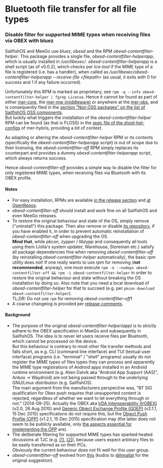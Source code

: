 # Bluetooth file transfer for all file types

### Disable filter for supported MIME types when receiving files via OBEX with bluez<br />

SailfishOS and MeeGo use *bluez*, *obexd* and the RPM *obexd-contentfilter-helper*.  This package provides a single file, *obexd-contentfilter-helperapp*, which is usually installed in */usr/libexec/*.  *obexd-contentfilter-helperapp* is a shell script (as of v0.0.2), which checks per *lca-tool* if the MIME type of a file is registered (i.e. has a handler), when called as */usr/libexec/obexd-contentfilter-helperapp --receive-file \<filepath\>* (as usual, it exits with 0 for success and 1 if any failure occurred).

Unfortunately this RPM is marked as proprietary, see `rpm -q --info obexd-contentfilter-helper | fgrep License`.  Hence it cannot be found as part of either [mer-core](https://git.merproject.org/mer-core?filter=obexd-contentfilter), the [mer-mw (middleware)](https://build.merproject.org/project/show/nemo:devel:mw) or anywhere at the [mer-obs](https://build.merproject.org/project/list_public), and is consequently filed in the [section "Non OSS packages" on the list of SailfishOS OSS components](https://wiki.merproject.org/wiki/SailfishOSS#Non_OSS_packages).<br />
But luckily what triggers the installation of the *obexd-contentfilter-helper* RPM can be found (as that is FLOSS) in the [spec file of the *droid-hal-configs*](https://github.com/mer-hybris/droid-hal-configs/blob/master/droid-configs.inc#L91) of mer-hybris, providing a bit of context.

As adapting or altering the *obexd-contentfilter-helper* RPM or its contents (specifically the *obexd-contentfilter-helperapp* script) is out of scope due to their licensing, the *obexd-contentfilter-off* RPM simply replaces its counterpart and provides a dummy *obexd-contentfilter-helperapp* script, which always returns success.

Hence *obexd-contentfilter-off* provides a simple way to disable the filter for only registered MIME types, when receiving files via Bluetooth with its OBEX profile.<br />

#### Notes
* For easy installation, RPMs are available [in the release section](https://github.com/Olf0/obexd-contentfilter-off/releases) and [at OpenRepos](https://openrepos.net/content/obexdcontentfilterolf/bluetooth-obex-filter).
* *obexd-contentfilter-off* should install and work fine on all SailfishOS and even MeeGo releases.
* To restore the original behaviour and state of the OS, simply remove ("uninstall") this package.  Then also remove or disable [its repository](https://openrepos.net/user/14387/programs), if you have enabled it, in order to prevent automatic reinstallation of *obexd-contentfilter-off* when upgrading the OS.<br />
  **Mind that**, while *pkcon*, *zypper* / *libzypp* and consequently all tools using them (Jolla's system updater, Warehouse, Storeman etc.) satisfy all package dependencies fine when removing *obexd-contentfilter-off* (by reinstalling *obexd-contentfilter-helper* automatically), the basic *rpm* utility does not!  If one really wants to use *rpm* for removing (**not recommended**, anyway), one must execute `rpm -e --nodeps obexd-contentfilter-off && rpm -i obexd-contentfilter-helper` in order to restore the original behaviour and state without breaking the OS installation by doing so.  Also note that you need a local download of *obexd-contentfilter-helper* for that to succeed (e.g. per `pkcon download obexd-contentfilter-helper`).<br />
  TL;DR: Do not use `rpm` for removing *obexd-contentfilter-off*&#8202;__!__
* A coarse changelog is provided per [release comments](https://github.com/Olf0/obexd-contentfilter-off/releases).

#### Background
* The purpose of the original *obexd-contentfilter-helper(app)* is to strictly adhere to the OBEX specification in MeeGo and subsequently in SailfishOS.  The idea is to never let users receive files per Bluetooth, which cannot be processed on the device.<br />
  But this behaviour is contrary to most other file transfer methods and falls short, as e.g. CLI (command line interface) and TUI (textual user interface) programs (i.e. "terminal" / "shell" programs) usually do not register the MIME types of files types they can process and apparently the MIME type registrations of Android apps installed in an Android runtime environment (e.g. Alien Dalvik aka "Android App Support (AAS)", Anbox → Waydroid) are not being passed through to the underlying GNU/Linux distribution (e.g. SailfishOS).<br />
  The main argument from the manufacturers perspective was, "BT SIG qualification for Obex push requires that unsupported content is rejected, regardless of whether we want to let everything through or not." (2014-09-25).  Actually the OBEX aka [IrDA Interoperability (IrOBEX)](https://www.bluetooth.com/specifications/protocol-specifications/) (v2.0, 26 Aug 2010) and [Generic Object Exchange Profile (GOEP)](https://www.bluetooth.com/specifications/profiles-overview/) (v2.1.1, 15 Dec 2015) specifications do not require this, but the [Object Push Profile (OPP)](https://www.bluetooth.com/specifications/profiles-overview/) (v1.2.1, 15 Dec 2015) specification may (the latter does not seem to be publicly available, only [the aspects essential for implementing the OPP](https://www.amd.e-technik.uni-rostock.de/ma/gol/lectures/wirlec/bluetooth_info/k11_opp.html) are).
* The deliberate filtering for supported MIME types has sparked heated dicussions at TJC (e.g. [[1]](https://together.jolla.com/question/1302/bluetooth-file-transfer-for-all-file-types/), [[2]](https://together.jolla.com/question/55104/sending-files-from-pc-to-jolla-by-bluetooth-is-extension-dependent/?answer=56832#post-id-56832)), because users expect arbitrary files to be easily transferred as on their PCs.<br />
  Obviously the current behaviour does not fit well for this user group.
* *obexd-contentfilter-off* evolved from [this](https://together.jolla.com/question/1302/bluetooth-file-transfer-for-all-file-types/?answer=192893#192893-original-answer-2018-11-10) (kudos to [@hmallat](https://together.jolla.com/users/2541/hmallat/) for the original suggestion).
